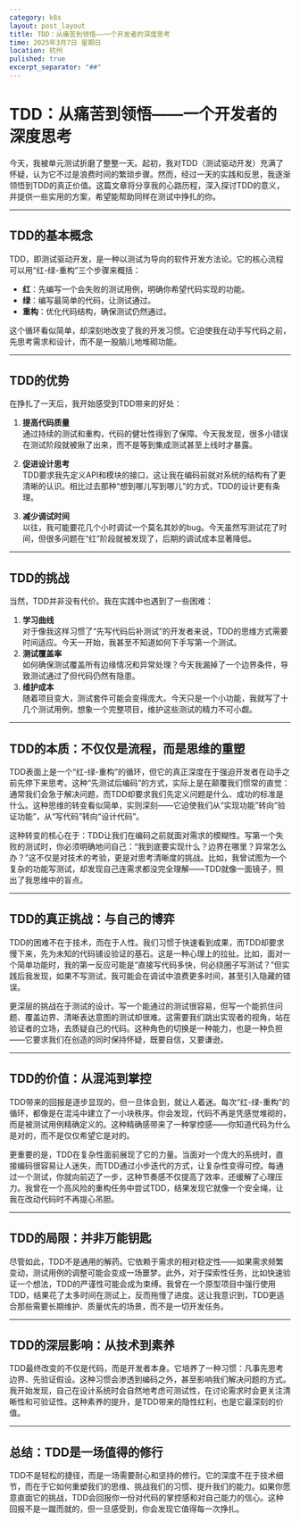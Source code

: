 ```yaml
---
category: k8s
layout: post_layout
title: TDD：从痛苦到领悟——一个开发者的深度思考
time: 2025年3月7日 星期日
location: 杭州
pulished: true
excerpt_separator: "##"
---
```




# TDD：从痛苦到领悟——一个开发者的深度思考

今天，我被单元测试折磨了整整一天。起初，我对TDD（测试驱动开发）充满了怀疑，认为它不过是浪费时间的繁琐步骤。然而，经过一天的实践和反思，我逐渐领悟到TDD的真正价值。这篇文章将分享我的心路历程，深入探讨TDD的意义，并提供一些实用的方案，希望能帮助同样在测试中挣扎的你。

---

## TDD的基本概念

TDD，即测试驱动开发，是一种以测试为导向的软件开发方法论。它的核心流程可以用“红-绿-重构”三个步骤来概括：

- **红**：先编写一个会失败的测试用例，明确你希望代码实现的功能。
- **绿**：编写最简单的代码，让测试通过。
- **重构**：优化代码结构，确保测试仍然通过。

这个循环看似简单，却深刻地改变了我的开发习惯。它迫使我在动手写代码之前，先思考需求和设计，而不是一股脑儿地堆砌功能。

---

## TDD的优势

在挣扎了一天后，我开始感受到TDD带来的好处：

1. **提高代码质量**  
   通过持续的测试和重构，代码的健壮性得到了保障。今天我发现，很多小错误在测试阶段就被揪了出来，而不是等到集成测试甚至上线时才暴露。

2. **促进设计思考**  
   TDD要求我先定义API和模块的接口，这让我在编码前就对系统的结构有了更清晰的认识。相比过去那种“想到哪儿写到哪儿”的方式，TDD的设计更有条理。

3. **减少调试时间**  
   以往，我可能要花几个小时调试一个莫名其妙的bug。今天虽然写测试花了时间，但很多问题在“红”阶段就被发现了，后期的调试成本显著降低。

---

## TDD的挑战

当然，TDD并非没有代价。我在实践中也遇到了一些困难：

1. **学习曲线**  
   对于像我这样习惯了“先写代码后补测试”的开发者来说，TDD的思维方式需要时间适应。今天一开始，我甚至不知道如何下手写第一个测试。
2. **测试覆盖率**  
   如何确保测试覆盖所有边缘情况和异常处理？今天我漏掉了一个边界条件，导致测试通过了但代码仍然有隐患。
3. **维护成本**  
   随着项目变大，测试套件可能会变得庞大。今天只是一个小功能，我就写了十几个测试用例，想象一个完整项目，维护这些测试的精力不可小觑。



---

## TDD的本质：不仅仅是流程，而是思维的重塑

TDD表面上是一个“红-绿-重构”的循环，但它的真正深度在于强迫开发者在动手之前先停下来思考。这种“先测试后编码”的方式，实际上是在颠覆我们惯常的直觉：通常我们会急于解决问题，而TDD却要求我们先定义问题是什么、成功的标准是什么。这种思维的转变看似简单，实则深刻——它迫使我们从“实现功能”转向“验证功能”，从“写代码”转向“设计代码”。

这种转变的核心在于：TDD让我们在编码之前就面对需求的模糊性。写第一个失败的测试时，你必须明确地问自己：“我到底要实现什么？边界在哪里？异常怎么办？”这不仅是对技术的考验，更是对思考清晰度的挑战。比如，我曾试图为一个复杂的功能写测试，却发现自己连需求都没完全理解——TDD就像一面镜子，照出了我思维中的盲点。

---

## TDD的真正挑战：与自己的博弈

TDD的困难不在于技术，而在于人性。我们习惯于快速看到成果，而TDD却要求慢下来，先为未知的代码铺设验证的基石。这是一种心理上的拉扯。比如，面对一个简单功能时，我的第一反应可能是“直接写代码多快，何必绕圈子写测试？”但实践后我发现，如果不写测试，我可能会在调试中浪费更多时间，甚至引入隐藏的错误。

更深层的挑战在于测试的设计。写一个能通过的测试很容易，但写一个能抓住问题、覆盖边界、清晰表达意图的测试却很难。这需要我们跳出实现者的视角，站在验证者的立场，去质疑自己的代码。这种角色的切换是一种能力，也是一种负担——它要求我们在创造的同时保持怀疑，既要自信，又要谦逊。

---

## TDD的价值：从混沌到掌控

TDD带来的回报是逐步显现的，但一旦体会到，就让人着迷。每次“红-绿-重构”的循环，都像是在混沌中建立了一小块秩序。你会发现，代码不再是凭感觉堆砌的，而是被测试用例精确定义的。这种精确感带来了一种掌控感——你知道代码为什么是对的，而不是仅仅希望它是对的。

更重要的是，TDD在复杂性面前展现了它的力量。当面对一个庞大的系统时，直接编码很容易让人迷失，而TDD通过小步迭代的方式，让复杂性变得可控。每通过一个测试，你就向前迈了一步，这种节奏感不仅提高了效率，还缓解了心理压力。我曾在一个高风险的重构任务中尝试TDD，结果发现它就像一个安全绳，让我在改动代码时不再提心吊胆。

---

## TDD的局限：并非万能钥匙

尽管如此，TDD不是通用的解药。它依赖于需求的相对稳定性——如果需求频繁变动，测试用例的调整可能会变成一场噩梦。此外，对于探索性任务，比如快速验证一个想法，TDD的严谨性可能会成为束缚。我曾在一个原型项目中强行使用TDD，结果花了太多时间在测试上，反而拖慢了进度。这让我意识到，TDD更适合那些需要长期维护、质量优先的场景，而不是一切开发任务。

---

## TDD的深层影响：从技术到素养

TDD最终改变的不仅是代码，而是开发者本身。它培养了一种习惯：凡事先思考边界、先验证假设。这种习惯会渗透到编码之外，甚至影响我们解决问题的方式。我开始发现，自己在设计系统时会自然地考虑可测试性，在讨论需求时会更关注清晰性和可验证性。这种素养的提升，是TDD带来的隐性红利，也是它最深刻的价值。

---

## 总结：TDD是一场值得的修行

TDD不是轻松的捷径，而是一场需要耐心和坚持的修行。它的深度不在于技术细节，而在于它如何重塑我们的思维、挑战我们的习惯、提升我们的能力。如果你愿意直面它的挑战，TDD会回报你一份对代码的掌控感和对自己能力的信心。这种回报不是一蹴而就的，但一旦感受到，你会发现它值得每一次挣扎。
